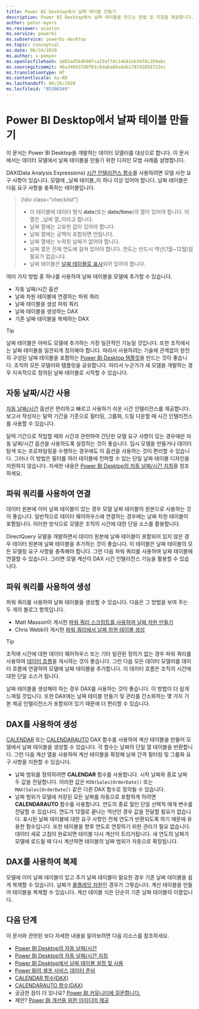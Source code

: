 ```yaml
---
title: Power BI Desktop에서 날짜 테이블 만들기
description: Power BI Desktop에서 날짜 테이블을 만드는 방법 및 지침을 제공합니다.
author: peter-myers
ms.reviewer: asaxton
ms.service: powerbi
ms.subservice: powerbi-desktop
ms.topic: conceptual
ms.date: 06/24/2020
ms.author: v-pemyer
ms.openlocfilehash: ad85ad56db907ca19af7dc14681eb34f8c2b9abc
ms.sourcegitcommit: 46a340937d9f01c6daba86a4ab178743858722ec
ms.translationtype: HT
ms.contentlocale: ko-KR
ms.lasthandoff: 06/26/2020
ms.locfileid: "85398349"
---
```

# <a name="create-date-tables-in-power-bi-desktop"></a>Power BI Desktop에서 날짜 테이블 만들기

이 문서는 Power BI Desktop을 개발하는 데이터 모델러를 대상으로 합니다. 이 문서에서는 데이터 모델에서 날짜 테이블을 만들기 위한 디자인 모범 사례를 설명합니다.

DAX(Data Analysis Expressions) [시간 인텔리전스 함수](/dax/time-intelligence-functions-dax)를 사용하려면 모델 사전 요구 사항이 있습니다. 모델에 _날짜 테이블_이 하나 이상 있어야 합니다. 날짜 테이블은 다음 요구 사항을 충족하는 테이블입니다.

> [!div class="checklist"]
> - 이 테이블에 데이터 형식 **date**(또는 **date/time**)의 열이 있어야 합니다. 이 열은 _날짜 열_이라고 합니다.
> - 날짜 열에는 고유한 값이 있어야 합니다.
> - 날짜 열에는 공백이 포함되면 안됩니다.
> - 날짜 열에는 누락된 날짜가 없어야 합니다.
> - 날짜 열은 전체 연도에 걸쳐 있어야 합니다. 연도는 반드시 역년(1월~12월)일 필요가 없습니다.
> - 날짜 테이블은 [날짜 테이블로 표시](../transform-model/desktop-date-tables.md#setting-your-own-date-table)되어 있어야 합니다.

여러 가지 방법 중 하나를 사용하여 날짜 테이블을 모델에 추가할 수 있습니다.

- 자동 날짜/시간 옵션
- 날짜 차원 테이블에 연결하는 파워 쿼리
- 날짜 테이블을 생성 파워 쿼리
- 날짜 테이블을 생성하는 DAX
- 기존 날짜 테이블을 복제하는 DAX

> [!TIP]
> 날짜 테이블은 아마도 모델에 추가하는 가장 일관적인 기능일 것입니다. 또한 조직에서는 날짜 테이블을 일관되게 정의해야 합니다. 따라서 사용하려는 기술에 관계없이 완전히 구성된 날짜 테이블을 포함하는 [Power BI Desktop 템플릿](../create-reports/desktop-templates.md)을 만드는 것이 좋습니다. 조직의 모든 모델러와 템플릿을 공유합니다. 따라서 누군가가 새 모델을 개발하는 경우 지속적으로 정의된 날짜 테이블로 시작할 수 있습니다.

## <a name="use-auto-datetime"></a>자동 날짜/시간 사용

[자동 날짜/시간](../transform-model/desktop-auto-date-time.md) 옵션은 편리하고 빠르고 사용하기 쉬운 시간 인텔리전스를 제공합니다. 보고서 작성자는 달력 기간을 기준으로 필터링, 그룹화, 드릴 다운할 때 시간 인텔리전스를 사용할 수 있습니다.

달력 기간으로 작업할 때와 시간과 관련하여 간단한 모델 요구 사항이 있는 경우에만 자동 날짜/시간 옵션을 사용하도록 설정하는 것이 좋습니다. 임시 모델을 만들거나 데이터 탐색 또는 프로파일링을 수행하는 경우에도 이 옵션을 사용하는 것이 편리할 수 있습니다. 그러나 이 방법은 필터를 여러 테이블에 전파할 수 있는 단일 날짜 테이블 디자인을 지원하지 않습니다. 자세한 내용은 [Power BI Desktop의 자동 날짜/시간 지침](auto-date-time.md)을 참조하세요.

## <a name="connect-with-power-query"></a>파워 쿼리를 사용하여 연결

데이터 원본에 이미 날짜 테이블이 있는 경우 모델 날짜 테이블의 원본으로 사용하는 것이 좋습니다. 일반적으로 데이터 웨어하우스에 연결하는 경우에는 날짜 차원 테이블이 포함됩니다. 이러한 방식으로 모델은 조직의 시간에 대한 단일 소스를 활용합니다.

DirectQuery 모델을 개발하면서 데이터 원본에 날짜 테이블이 포함되어 있지 않은 경우 데이터 원본에 날짜 테이블을 추가하는 것이 좋습니다. 이 테이블은 날짜 테이블의 모든 모델링 요구 사항을 충족해야 합니다. 그런 다음 파워 쿼리를 사용하여 날짜 테이블에 연결할 수 있습니다. 그러면 모델 계산이 DAX 시간 인텔리전스 기능을 활용할 수 있습니다.

## <a name="generate-with-power-query"></a>파워 쿼리를 사용하여 생성

파워 쿼리를 사용하여 날짜 테이블을 생성할 수 있습니다. 다음은 그 방법을 보여 주는 두 개의 블로그 항목입니다.

- Matt Masson이 게시한 [파워 쿼리 스크립트를 사용하여 날짜 차원 만들기](https://www.mattmasson.com/2014/02/creating-a-date-dimension-with-a-power-query-script/)
- Chris Webb이 게시한 [파워 쿼리에서 날짜 차원 테이블 생성](https://blog.crossjoin.co.uk/2013/11/19/generating-a-date-dimension-table-in-power-query/)

> [!TIP]
> 조직에 시간에 대한 데이터 웨어하우스 또는 기타 일관된 정의가 없는 경우 파워 쿼리를 사용하여 [데이터 흐름](../transform-model/service-dataflows-overview.md)을 게시하는 것이 좋습니다. 그런 다음 모든 데이터 모델러를 데이터 흐름에 연결하여 모델에 날짜 테이블을 추가합니다. 이 데이터 흐름은 조직의 시간에 대한 단일 소스가 됩니다.

날짜 테이블을 생성해야 하는 경우 DAX를 사용하는 것이 좋습니다. 이 방법이 더 쉽게 느껴질 것입니다. 또한 DAX에는 날짜 테이블 만들기 및 관리를 간소화하는 몇 가지 기본 제공 인텔리전스가 포함되어 있기 때문에 더 편리할 수 있습니다.

## <a name="generate-with-dax"></a>DAX를 사용하여 생성

[CALENDAR](/dax/calendar-function-dax) 또는 [CALENDARAUTO](/dax/calendarauto-function-dax) DAX 함수를 사용하여 계산 테이블을 만들어 모델에서 날짜 테이블을 생성할 수 있습니다. 각 함수는 날짜의 단일 열 테이블을 반환합니다. 그런 다음 계산 열을 사용하여 계산 테이블을 확장해 날짜 간격 필터링 및 그룹화 요구 사항을 지원할 수 있습니다.

- 날짜 범위를 정의하려면 **CALENDAR** 함수를 사용합니다. 시작 날짜와 종료 날짜 두 값을 전달합니다. 이러한 값은 `MIN(Sales[OrderDate])` 또는 `MAX(Sales[OrderDate])` 같은 다른 DAX 함수로 정의될 수 있습니다.
- 날짜 범위가 모델에 저장된 모든 날짜를 자동으로 포함하게 하려면 **CALENDARAUTO** 함수를 사용합니다. 연도의 종료 월인 단일 선택적 매개 변수를 전달할 수 있습니다. 연도가 12월로 끝나는 역년인 경우 값을 전달할 필요가 없습니다. 표시된 날짜 테이블에 대한 요구 사항인 전체 연도가 반환되도록 하기 때문에 유용한 함수입니다. 또한 테이블을 향후 연도로 연장하기 위한 관리가 필요 없습니다. 데이터 새로 고침이 완료되면 테이블 다시 계산이 트리거됩니다. 새 연도의 날짜가 모델에 로드될 때 다시 계산하면 테이블의 날짜 범위가 자동으로 확장됩니다.

## <a name="clone-with-dax"></a>DAX를 사용하여 복제

모델에 이미 날짜 테이블이 있고 추가 날짜 테이블이 필요한 경우 기존 날짜 테이블을 쉽게 복제할 수 있습니다. 날짜가 [롤플레잉 차원](star-schema.md#role-playing-dimensions)인 경우가 그렇습니다. 계산 테이블을 만들어 테이블을 복제할 수 있습니다. 계산 테이블 식은 단순히 기존 날짜 테이블의 이름입니다.

## <a name="next-steps"></a>다음 단계

이 문서와 관련된 보다 자세한 내용을 알아보려면 다음 리소스를 참조하세요.

- [Power BI Desktop의 자동 날짜/시간](../transform-model/desktop-auto-date-time.md)
- [Power BI Desktop의 자동 날짜/시간 지침](auto-date-time.md)
- [Power BI Desktop에서 날짜 테이블 설정 및 사용](../transform-model/desktop-date-tables.md)
- [Power BI의 셀프 서비스 데이터 준비](../transform-model/service-dataflows-overview.md)
- [CALENDAR 함수(DAX)](/dax/calendar-function-dax)
- [CALENDARAUTO 함수(DAX)](/dax/calendarauto-function-dax)
- 궁금한 점이 더 있나요? [Power BI 커뮤니티에 질문합니다.](https://community.powerbi.com/)
- 제안? [Power BI 개선을 위한 아이디어 제공](https://ideas.powerbi.com/)

